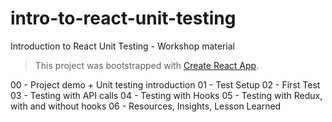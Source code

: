 # intro-to-react-unit-testing
Introduction to React Unit Testing - Workshop material

> This project was bootstrapped with [Create React App](https://github.com/facebook/create-react-app).


00 - Project demo + Unit testing introduction
01 - Test Setup
02 - First Test
03 - Testing with API calls
04 - Testing with Hooks
05 - Testing with Redux, with and without hooks
06 - Resources, Insights, Lesson Learned




